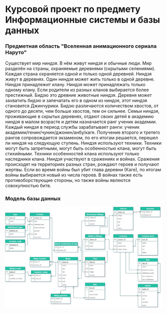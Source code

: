 # Курсовой проект по предмету Информационные системы и базы данных

### Предметная область "Вселенная анимационного сериала Наруто"

Существует мир ниндзя. В нём живут ниндзя и обычные люди. Мир разделён на страны, охраняемые деревнями (скрытыми селениями). Каждая страна охраняется одной и только одной деревней. Ниндзя живут в деревнях. Один ниндзя может жить только в одной деревне. Ниндзя принадлежит клану. Ниндзя может принадлежать только одному клану. Если родители из разных кланов выбирается более престижный. Бидзю это древние животные ниндзя. Деревня может захватить бидзю и запечатать его в одном из ниндзя, этот ниндзя становится Джинчурики. Бидзю различаются количеством хвостов, от одного до десяти, чем больше хвостов, тем он сильнее. Семьи ниндзя, проживающие в скрытых деревнях, отдают своих детей в академию ниндзя в малом возрасте и детям назначается ранг ученик академии. Каждый ниндзя в период службы зарабатывает ранги: ученик академии/генин/чунин/джонин/анбу/каге. Получение второго и третего рангов сопровождается экзаменом, по его итогам решается, перешел ли ниндзя на следующую ступень. Ниндзя используют техники. Техники могут быть запретными, могут быть особенностью клана, могут быть стихийными. Техники особенностей клана используют только наследники клана. Ниндзя участвуют в сражениях и войнах. Сражения происходят на территориях разных стран, рождают героев и получают жертвы. Если во время войны был убит глава деревни (Каге), по итогам войны выбирается новый из числа героев. В войнах также есть противоборствующие стороны, но также войны являются совокупностью битв.

### Модель базы данных 
![модель базы данных](https://github.com/Avvessalom/ITMO-Information-Systems-and-Databases-Course-Project/blob/main/img/KP.jpg)
